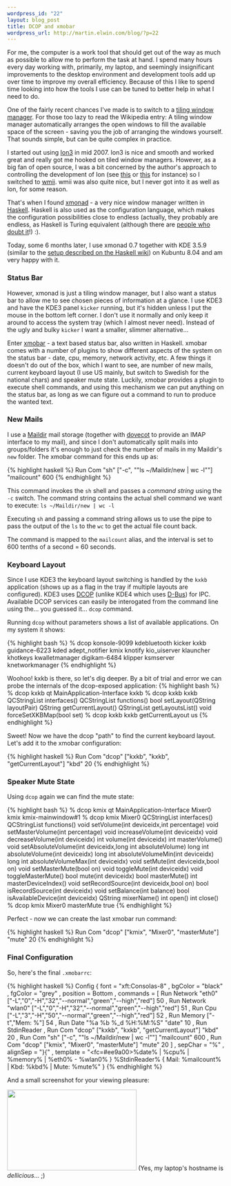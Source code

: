 ```yaml
--- 
wordpress_id: "22"
layout: blog_post
title: DCOP and xmobar
wordpress_url: http://martin.elwin.com/blog/?p=22
---
```

For me, the computer is a work tool that should get out of the way as much as possible to allow me to perform the task at hand. I spend many hours every day working with, primarily, my laptop, and seemingly insignificant improvements to the desktop environment and development tools add up over time to improve my overall efficiency. Because of this I like to spend time looking into how the tools I use can be tuned to better help in what I need to do.

One of the fairly recent chances I've made is to switch to a <a href="http://en.wikipedia.org/wiki/Tiling_window_manager">tiling window manager</a>. For those too lazy to read the Wikipedia entry: A tiling window manager automatically arranges the open windows to fill the available space of the screen - saving you the job of arranging the windows yourself. That sounds simple, but can be quite complex in practice.

I started out using <a href="http://modeemi.fi/~tuomov/ion/">Ion3</a> in mid 2007. Ion3 is nice and smooth and worked great and really got me hooked on tiled window managers. However, as a big fan of open source, I was a bit concerned by the author's approach to controlling the development of Ion (see <a href="http://womble.decadent.org.uk/blog/renaming-of-ion3">this</a> or <a href="http://forums.gentoo.org/viewtopic-t-559010-start-0-postdays-0-postorder-asc-highlight-.html">this</a> for instance) so I switched to <a href="http://www.suckless.org/wiki/">wmii</a>. wmii was also quite nice, but I never got into it as well as Ion, for some reason.

That's when I found <a href="http://xmonad.org/">xmonad</a> - a very nice window manager written in <a href="http://www.haskell.org/">Haskell</a>. Haskell is also used as the configuration language, which makes the configuration possibilities close to endless (actually, they probably are endless, as Haskell is Turing equivalent (although there are <a href="http://en.wikipedia.org/wiki/Talk:Type_polymorphism#Why_Haskell.3F">people who doubt it</a>!) :).

Today, some 6 months later, I use xmonad 0.7 together with KDE 3.5.9 (similar to the <a href="http://www.haskell.org/haskellwiki/Xmonad/Using_xmonad_in_KDE">setup described on the Haskell wiki</a>) on Kubuntu 8.04 and am very happy with it.

### Status Bar
However, xmonad is just a tiling window manager, but I also want a status bar to allow me to see chosen pieces of information at a glance. I use KDE3 and have the KDE3 panel `kicker` running, but it's hidden unless I put the mouse in the bottom left corner. I don't use it normally and only keep it around to access the system tray (which I almost never need). Instead of the ugly and bulky `kicker` I want a smaller, slimmer alternative...

Enter <a href="http://code.haskell.org/~arossato/xmobar/">xmobar</a> - a text based status bar, also written in Haskell. xmobar comes with a number of plugins to show different aspects of the system on the status bar - date, cpu, memory, network activity, etc. A few things it doesn't do out of the box, which I want to see, are number of new mails, current keyboard layout (I use US mainly, but switch to Swedish for the national chars) and speaker mute state. Luckily, xmobar provides a plugin to execute shell commands, and using this mechanism we can put anything on the status bar, as long as we can figure out a command to run to produce the wanted text.

### New Mails
I use a <a href="http://en.wikipedia.org/wiki/Maildir">Maildir</a> mail storage (together with <a href="http://www.dovecot.org/">dovecot</a> to provide an IMAP interface to my mail), and since I don't automatically split mails into groups/folders it's enough to just check the number of mails in my Maildir's `new` folder. The xmobar command for this ends up as:

{% highlight haskell %}
Run Com "sh" ["-c", "\"ls ~/Maildir/new | wc -l\""] "mailcount" 600
{% endhighlight %}

This command invokes the `sh` shell and passes a <em>command string</em> using the `-c` switch. The command string contains the actual shell command we want to execute: `ls ~/Maildir/new | wc -l`

Executing `sh` and passing a command string allows us to use the pipe to pass the output of the `ls` to the `wc` to get the actual file count back.

The command is mapped to the `mailcount` alias, and the interval is set to 600 tenths of a second = 60 seconds.

### Keyboard Layout
Since I use KDE3 the keyboard layout switching is handled by the `kxkb` application (shows up as a flag in the tray if multiple layouts are configured). KDE3 uses <a href="http://en.wikipedia.org/wiki/DCOP">DCOP</a> (unlike KDE4 which uses <a href="http://en.wikipedia.org/wiki/D-Bus">D-Bus</a>) for IPC. Available DCOP services can easily be interogated from the command line using the... you guessed it... `dcop` command.

Running `dcop` without parameters shows a list of available applications. On my system it shows:

{% highlight bash %}
% dcop
konsole-9099
kdebluetooth
kicker
kxkb
guidance-6223
kded
adept_notifier
kmix
knotify
kio_uiserver
klauncher
khotkeys
kwalletmanager
digikam-6484
klipper
ksmserver
knetworkmanager
{% endhighlight %}

Woohoo! kxkb is there, so let's dig deeper. By a bit of trial and error we can probe the internals of the dcop-exposed application:
{% highlight bash %}
% dcop kxkb
qt
MainApplication-Interface
kxkb
% dcop kxkb kxkb
QCStringList interfaces()
QCStringList functions()
bool setLayout(QString layoutPair)
QString getCurrentLayout()
QStringList getLayoutsList()
void forceSetXKBMap(bool set)
% dcop kxkb kxkb getCurrentLayout
us
{% endhighlight %}

Sweet! Now we have the dcop "path" to find the current keyboard layout. Let's add it to the xmobar configuration:

{% highlight haskell %}
Run Com "dcop" ["kxkb", "kxkb", "getCurrentLayout"] "kbd" 20
{% endhighlight %}

### Speaker Mute State
Using `dcop` again we can find the mute state:

{% highlight bash %}
% dcop kmix
qt
MainApplication-Interface
Mixer0
kmix
kmix-mainwindow#1
% dcop kmix Mixer0
QCStringList interfaces()
QCStringList functions()
void setVolume(int deviceidx,int percentage)
void setMasterVolume(int percentage)
void increaseVolume(int deviceidx)
void decreaseVolume(int deviceidx)
int volume(int deviceidx)
int masterVolume()
void setAbsoluteVolume(int deviceidx,long int absoluteVolume)
long int absoluteVolume(int deviceidx)
long int absoluteVolumeMin(int deviceidx)
long int absoluteVolumeMax(int deviceidx)
void setMute(int deviceidx,bool on)
void setMasterMute(bool on)
void toggleMute(int deviceidx)
void toggleMasterMute()
bool mute(int deviceidx)
bool masterMute()
int masterDeviceIndex()
void setRecordSource(int deviceidx,bool on)
bool isRecordSource(int deviceidx)
void setBalance(int balance)
bool isAvailableDevice(int deviceidx)
QString mixerName()
int open()
int close()
% dcop kmix Mixer0 masterMute
true
{% endhighlight %}

Perfect - now we can create the last xmobar run command:

{% highlight haskell %}
Run Com "dcop" ["kmix", "Mixer0", "masterMute"] "mute" 20
{% endhighlight %}

### Final Configuration

So, here's the final `.xmobarrc`:

{% highlight haskell %}
Config { font = "xft:Consolas-8"
       , bgColor = "black"
       , fgColor = "grey"
       , position = Bottom
       , commands = [ Run Network "eth0" ["-L","0","-H","32","--normal","green","--high","red"] 50
                    , Run Network "wlan0" ["-L","0","-H","32","--normal","green","--high","red"] 51
                    , Run Cpu ["-L","3","-H","50","--normal","green","--high","red"] 52
                    , Run Memory ["-t","Mem: <usedratio>%"] 54
                    , Run Date "%a %b %_d %H:%M:%S" "date" 10
                    , Run StdinReader
                    , Run Com "dcop" ["kxkb", "kxkb", "getCurrentLayout"] "kbd" 20
                    , Run Com "sh" ["-c", "\"ls ~/Maildir/new | wc -l\""] "mailcount" 600
                    , Run Com "dcop" ["kmix", "Mixer0", "masterMute"] "mute" 20
                    ]
       , sepChar = "%"
       , alignSep = "}{"
       , template = "<fc=#ee9a00>%date%</fc> | %cpu% | %memory% | %eth0% - %wlan0% } %StdinReader% { Mail: %mailcount% | Kbd: %kbd% | Mute: %mute%"
       }
{% endhighlight %}

And a small screenshot for your viewing pleasure:

<a href='http://martin.elwin.com/blog/wp-content/uploads/2008/05/xmonad.png'><img src="http://martin.elwin.com/blog/wp-content/uploads/2008/05/xmonad.png" alt="" title="xmonad" width="300" height="187" class="alignnone size-medium wp-image-23" /></a>
(Yes, my laptop's hostname is <em>dellicious</em>... ;)
